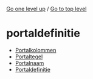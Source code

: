 <!-- generated by markdown-notes-tree -->

<!-- upward navigation links generated by markdown-notes-tree start here -->

[Go one level up](../SUMMARY.md) / [Go to top level](../../SUMMARY.md)

<!-- upward navigation links generated by markdown-notes-tree end here -->

# portaldefinitie

<!-- optional markdown-notes-tree directory description starts here -->

<!-- optional markdown-notes-tree directory description ends here -->

- [Portalkolommen](portal_kolommen.md)
- [Portaltegel](portal_tegel.md)
- [Portalnaam](portalnaam.md)
- [Portaldefinitie](README.md)
